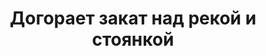 ---
title: 'Догорает закат над рекой и стоянкой'
location: 'Река Тобол. Ярковский район, Тюменская область, Россия'

tags: [all, 2015]
category: as-the-first-settlers
---
